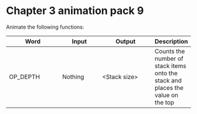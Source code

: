 # Chapter 3 animation pack 9

Animate the following functions:

<table><thead><tr><th width="132">Word</th><th width="95">Input</th><th width="132">Output</th><th>Description</th></tr></thead><tbody><tr><td>OP_DEPTH</td><td>Nothing</td><td>&#x3C;Stack size></td><td>Counts the number of stack items onto the stack and places the value on the top</td></tr></tbody></table>
